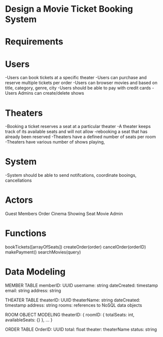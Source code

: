 # Design a Movie Ticket Booking System

# Requirements

# Users
-Users can book tickets at a specific theater
-Users can purchase and reserve multiple tickets per order
-Users can browser movies and based on title, category, genre, city
-Users should be able to pay with credit cards
-Users Admins can create/delete shows

# Theaters
-Booking a ticket reserves a seat at a particular theater
-A theater keeps track of its available seats and will not allow
-rebooking a seat that has already been reserved
-Theaters have a defined number of seats per room
-Theaters have various number of shows playing, 

# System
-System should be able to send notifcations, coordinate booings, cancellations


# Actors
Guest
Members
Order
Cinema
Showing
Seat
Movie
Admin


# Functions
bookTickets([arrayOfSeats])
createOrder(order)
cancelOrder(orderID)
makePayment()
searchMovies(query)



# Data Modeling

MEMBER TABLE
memberID: UUID
username: string
dateCreated: timestamp
email: string
address: string


THEATER TABLE
theaterID: UUID
theaterName: string
dateCreated: timestamp
address: string
rooms: references to NoSQL data objects


ROOM OBJECT MODELING
theaterID: {
  roomID: {
    totalSeats: int,
    availableSeats: {}
  },
  ...
}

ORDER TABLE
OrderID: UUID
total: float
theater: theaterName
status: string

